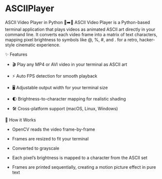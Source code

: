 # ASCIIPlayer

ASCII Video Player in Python 🎥➡️🔡
ASCII Video Player is a Python-based terminal application that plays videos as animated ASCII art directly in your command line.
It converts each video frame into a matrix of text characters, mapping pixel brightness to symbols like @, %, #, and . for a retro, hacker-style cinematic experience.

✨ Features
* 🎬 Play any MP4 or AVI video in your terminal as ASCII art

* ⚡ Auto FPS detection for smooth playback

* 🖥 Adjustable output width for your terminal size

* 🌓 Brightness-to-character mapping for realistic shading

* 🛠 Cross-platform support (macOS, Linux, Windows)

🔧 How it Works
* OpenCV reads the video frame-by-frame

* Frames are resized to fit your terminal

* Converted to grayscale

* Each pixel’s brightness is mapped to a character from the ASCII set

* Frames are printed sequentially, creating a motion picture effect in pure text

